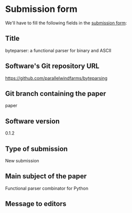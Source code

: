 # Submission form

We'll have to fill the following fields in the [submission form](https://joss.theoj.org/papers/new):

## Title

byteparser: a functional parser for binary and ASCII

## Software's Git repository URL

https://github.com/parallelwindfarms/byteparsing

## Git branch containing the paper

paper

## Software version

0.1.2

## Type of submission

New submission

## Main subject of the paper

Functional parser combinator for Python

## Message to editors